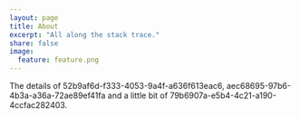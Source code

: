 ```yaml
---
layout: page
title: About
excerpt: "All along the stack trace."
share: false
image:
  feature: feature.png
---
```


The details of 52b9af6d-f333-4053-9a4f-a636f613eac6, aec68695-97b6-4b3a-a36a-72ae89ef41fa and a little bit of 79b6907a-e5b4-4c21-a190-4ccfac282403.